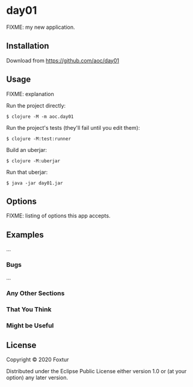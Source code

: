 # day01

FIXME: my new application.

## Installation

Download from https://github.com/aoc/day01

## Usage

FIXME: explanation

Run the project directly:

    $ clojure -M -m aoc.day01

Run the project's tests (they'll fail until you edit them):

    $ clojure -M:test:runner

Build an uberjar:

    $ clojure -M:uberjar

Run that uberjar:

    $ java -jar day01.jar

## Options

FIXME: listing of options this app accepts.

## Examples

...

### Bugs

...

### Any Other Sections
### That You Think
### Might be Useful

## License

Copyright © 2020 Foxtur

Distributed under the Eclipse Public License either version 1.0 or (at
your option) any later version.
